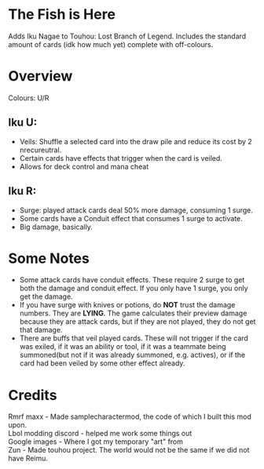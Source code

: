 
# The Fish is Here

Adds Iku Nagae to Touhou: Lost Branch of Legend.
Includes the standard amount of cards (idk how much yet) complete with off-colours.

# Overview

Colours: U/R  

## Iku U:

- Veils: Shuffle a selected card into the draw pile and reduce its cost by 2 nrecureutral.
- Certain cards have effects that trigger when the card is veiled.  
- Allows for deck control and mana cheat
  
## Iku R:

- Surge: played attack cards deal 50% more damage, consuming 1 surge.
- Some cards have a Conduit effect that consumes 1 surge to activate.
- Big damage, basically.
  
# Some Notes

- Some attack cards have conduit effects. These require 2 surge to get both the damage and conduit effect.
If you only have 1 surge, you only get the damage.
- If you have surge with knives or potions, do **NOT** trust the damage numbers. They are **LYING**.
The game calculates their preview damage because they are attack cards, but if they are not played, they do not get that damage.
- There are buffs that veil played cards. These will not trigger if the card was exiled, if it was an ability or tool, if it was a teammate
being summoned(but not if it was already summoned, e.g. actives), or if the card had been veiled by some other effect already.

# Credits

Rmrf maxx - Made samplecharactermod, the code of which I built this mod upon.  
Lbol modding discord - helped me work some things out  
Google images - Where I got my temporary "art" from  
Zun - Made touhou project. The world would not be the same if we did not have Reimu.
